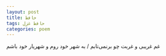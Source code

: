```yaml
---
layout: post
title: حافظ
tags: حافظ غزل
categories: poem
---
```


غم غریبی و غربت چو برنمی‌تابم / به شهر خود روم و شهریار خود باشم